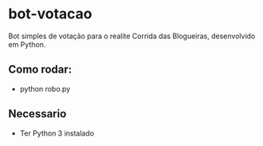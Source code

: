 # bot-votacao
Bot simples de votação para o realite Corrida das Blogueiras, desenvolvido em Python.

## Como rodar:

- python robo.py

## Necessario
- Ter Python 3 instalado
